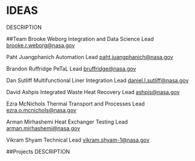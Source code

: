 # IDEAS
DESCRIPTION

##Team
Brooke Weborg
Integration and Data Science Lead
brooke.r.weborg@nasa.gov

Paht Juangphanich
Automation Lead
paht.juangphanich@nasa.gov

Brandon Ruffridge
PeTaL Lead
bruffridge@nasa.gov

Dan Sutliff
Multifunctional Liner Integration Lead
daniel.l.sutliff@nasa.gov

David Ashpis
Integrated Waste Heat Recovery Lead
ashpis@nasa.gov

Ezra McNichols
Thermal Transport and Processes Lead
ezra.o.mcnichols@nasa.gov

Arman Mirhashemi
Heat Exchanger Testing Lead
arman.mirhashemi@nasa.gov

Vikram Shyam
Technical Lead
vikram.shyam-1@nasa.gov

##Projects
DESCRIPTION
